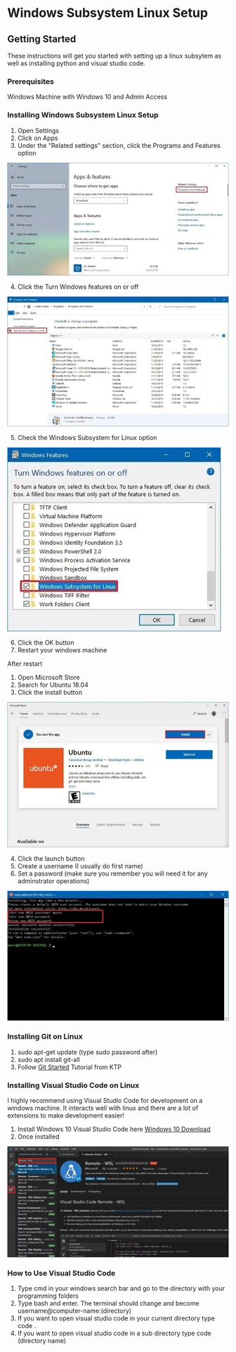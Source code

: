 # Windows Subsystem Linux Setup

## Getting Started

These instructions will get you started with setting up a linux subsytem as well as installing python and visual studio code.

### Prerequisites

Windows Machine with Windows 10 and Admin Access

### Installing Windows Subsystem Linux Setup

1. Open Settings
2. Click on Apps
3. Under the "Related settings" section, click the Programs and Features option

![Related Settings](apps-features-programsfeatures-option.jpg)

4. Click the Turn Windows features on or off

![Windows Features](controlpanel-turn-windows-features-option.jpg)

5. Check the Windows Subsystem for Linux option

![Check WSL](enable-windows-subsystem-linux-windows-10.jpg)

6. Click the OK button
7. Restart your windows machine

After restart
1. Open Microsoft Store
2. Search for Ubuntu 18.04
3. Click the install button

![install ubuntu](install-ubuntu-microsoftstore.jpg)

4. Click the launch button
5. Create a username (I usually do first name)
6. Set a password (make sure you remember you will need it for any adminstrator operations) 

![setup ubuntu](setup-ubuntu-wsl-windows10.jpg)

### Installing Git on Linux

1. sudo apt-get update (type sudo password after)
2. sudo apt install git-all
3. Follow [Git Started](https://github.com/ktpumd/git-started) Tutorial from KTP

### Installing Visual Studio Code on Linux

I highly recommend using Visual Studio Code for development on a windows machine. 
It interacts well with linux and there are a lot of extensions to make development easier!

1. Install Windows 10 Visual Studio Code here [Windows 10 Download](https://code.visualstudio.com/download)
2. Once installed 

![Visual Studio Code Extension Download](download-extensions.jpg)

### How to Use Visual Studio Code

1. Type cmd in your windows search bar and go to the directory with your programming folders
2. Type bash and enter. The terminal should change and become username@computer-name:(directory)
3. If you want to open visual studio code in your current directory type code .
4. If you want to open visual studio code in a sub directory type code (directory name)
